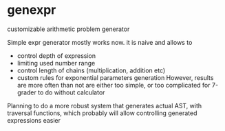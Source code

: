 # genexpr
customizable arithmetic problem generator

Simple expr generator mostly works now. it is naive and allows to 
 * control depth of expression 
 * limiting used number range
 * control length of chains (multiplication, addition etc)
 * custom rules for exponential parameters generation
 However, results are more often than not are either too simple, or too complicated for 7-grader to do without calculator
 
 
 Planning to do a more robust system that generates actual AST, with traversal functions, which
 probably will allow controlling generated expressions easier
